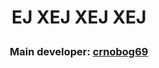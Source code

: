 # <p align="center">ЕЈ ХЕЈ ХЕЈ ХЕЈ</p>
### <p align="center">Main developer: <a href="https://github.com/crnobog69">crnobog69</a></p>
